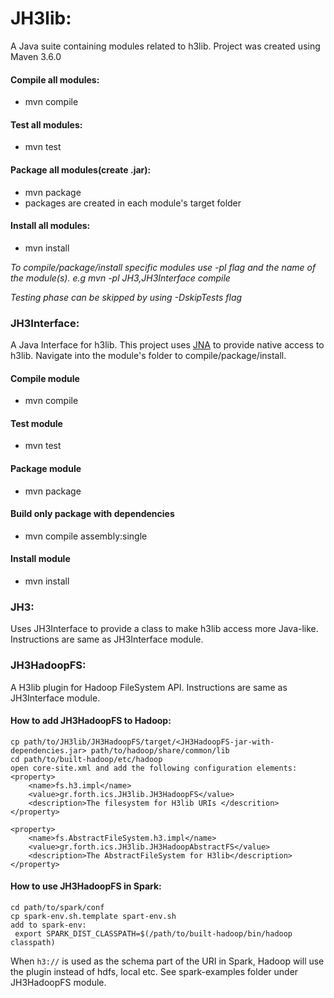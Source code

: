 # JH3lib: 
A Java suite containing modules related to h3lib. Project was created using Maven 3.6.0

#### Compile all modules:
- mvn compile

#### Test all modules:
- mvn test

#### Package all modules(create  .jar):
- mvn package
- packages are created in each module's target folder

#### Install all modules:
- mvn install


*To compile/package/install specific modules use -pl flag and the name of the module(s). 
e.g mvn -pl JH3,JH3Interface compile*

*Testing phase can be skipped by using -DskipTests flag*

### JH3Interface: 
A Java Interface for h3lib. This project uses [JNA](https://github.com/java-native-access/jna) to provide native access
 to h3lib. Navigate into the module's folder to compile/package/install.

#### Compile module
- mvn compile

#### Test module
- mvn test 

#### Package module
- mvn package 

#### Build only package with dependencies
- mvn compile assembly:single

#### Install module
- mvn install
 
### JH3:
Uses JH3Interface to provide a class to make h3lib access more Java-like. 
Instructions are same as JH3Interface module.

### JH3HadoopFS:
A H3lib plugin for Hadoop FileSystem API.
Instructions are same as JH3Interface module.

#### How to add JH3HadoopFS to Hadoop:
```$xslt
cp path/to/JH3lib/JH3HadoopFS/target/<JH3HadoopFS-jar-with-dependencies.jar> path/to/hadoop/share/common/lib
cd path/to/built-hadoop/etc/hadoop
open core-site.xml and add the following configuration elements:
<property>
    <name>fs.h3.impl</name>
    <value>gr.forth.ics.JH3lib.JH3HadoopFS</value>
    <description>The filesystem for H3lib URIs </descrition>
</property>

<property>
    <name>fs.AbstractFileSystem.h3.impl</name>
    <value>gr.forth.ics.JH3lib.JH3HadoopAbstractFS</value>
    <description>The AbstractFileSystem for H3lib</description>
</property>
```

#### How to use JH3HadoopFS in Spark:
```$xslt
cd path/to/spark/conf
cp spark-env.sh.template spart-env.sh
add to spark-env:
 export SPARK_DIST_CLASSPATH=$(/path/to/built-hadoop/bin/hadoop classpath)
```
When ``h3://`` is used as the schema part of the URI in Spark, 
Hadoop will use the plugin instead of hdfs, local etc.
See spark-examples folder under JH3HadoopFS module.